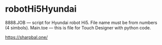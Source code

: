 ﻿# robotHi5Hyundai

8888.JOB — script for Hyundai robot Hi5. File name must be from numbers (4 simbols).
Main.toe — this is file for Touch Designer with python code.

https://sharpbal.one/